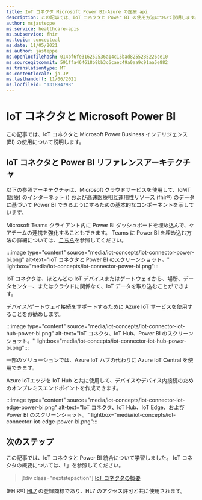 ```yaml
---
title: IoT コネクタ Microsoft Power BI-Azure の医療 api
description: この記事では、IoT コネクタと Power BI の使用方法について説明します。
author: msjasteppe
ms.service: healthcare-apis
ms.subservice: fhir
ms.topic: conceptual
ms.date: 11/05/2021
ms.author: jasteppe
ms.openlocfilehash: 014bf6fe316252536a14c15bad8255285226ce10
ms.sourcegitcommit: 591ffa464618b8bb3c6caec49a0aa9c91aa5e882
ms.translationtype: MT
ms.contentlocale: ja-JP
ms.lasthandoff: 11/06/2021
ms.locfileid: "131894798"
---
```

# <a name="iot-connector-and-microsoft-power-bi"></a>IoT コネクタと Microsoft Power BI

この記事では、IoT コネクタと Microsoft Power Business インテリジェンス (BI) の使用について説明します。

## <a name="iot-connector-and-power-bi-reference-architecture"></a>IoT コネクタと Power BI リファレンスアーキテクチャ

以下の参照アーキテクチャは、Microsoft クラウドサービスを使用して、IoMT (医療) のインターネット () および高速医療相互運用性リソース (fhir&#174;) のデータに基づいて Power BI できるようにするための基本的なコンポーネントを示しています。 

Microsoft Teams クライアント内に Power BI ダッシュボードを埋め込んで、ケアチームの連携を強化することもできます。 Teams に Power BI を埋め込む方法の詳細については、[こちら](/power-bi/collaborate-share/service-embed-report-microsoft-teams)を参照してください。

:::image type="content" source="media/iot-concepts/iot-connector-power-bi.png" alt-text="IoT コネクタと Power BI のスクリーンショット。" lightbox="media/iot-concepts/iot-connector-power-bi.png":::

IoT コネクタは、ほとんどの IoT デバイスまたはゲートウェイから、場所、データセンター、またはクラウドに関係なく、IoT データを取り込むことができます。 

デバイス/ゲートウェイ接続をサポートするために Azure IoT サービスを使用することをお勧めします。

:::image type="content" source="media/iot-concepts/iot-connector-iot-hub-power-bi.png" alt-text="IoT コネクタ、IoT Hub、Power BI のスクリーンショット。" lightbox="media/iot-concepts/iot-connector-iot-hub-power-bi.png":::

一部のソリューションでは、Azure IoT ハブの代わりに Azure IoT Central を使用できます。

Azure IoTエッジを IoT Hub と共に使用して、デバイスやデバイス内接続のためのオンプレミスエンドポイントを作成できます。

:::image type="content" source="media/iot-concepts/iot-connector-iot-edge-power-bi.png" alt-text="IoT コネクタ、IoT Hub、IoT Edge、および Power BI のスクリーンショット。" lightbox="media/iot-concepts/iot-connector-iot-edge-power-bi.png":::

## <a name="next-steps"></a>次のステップ

この記事では、IoT コネクタと Power BI 統合について学習しました。 IoT コネクタの概要については、「」を参照してください。

>[!div class="nextstepaction"]
>[IoT コネクタの概要](iot-connector-overview.md)

(FHIR&#174;) [HL7](https://hl7.org/fhir/) の登録商標であり、HL7 のアクセス許可と共に使用されます。
